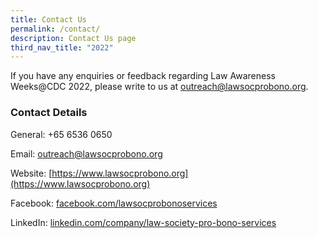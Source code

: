 ```yaml
---
title: Contact Us
permalink: /contact/
description: Contact Us page
third_nav_title: "2022"
---
```

If you have any enquiries or feedback regarding Law Awareness Weeks@CDC 2022, please write to us at <a href = "mailto: abc@example.com">outreach@lawsocprobono.org</a>.

### Contact Details

General: +65 6536 0650

Email: <a href = "mailto: abc@example.com">outreach@lawsocprobono.org</a>

Website: [https://www.lawsocprobono.org](https://www.lawsocprobono.org)

Facebook: [facebook.com/lawsocprobonoservices](https://www.facebook.com/lawsocprobonoservices)

LinkedIn: [linkedin.com/company/law-society-pro-bono-services](https://www.linkedin.com/company/law-society-pro-bono-services)